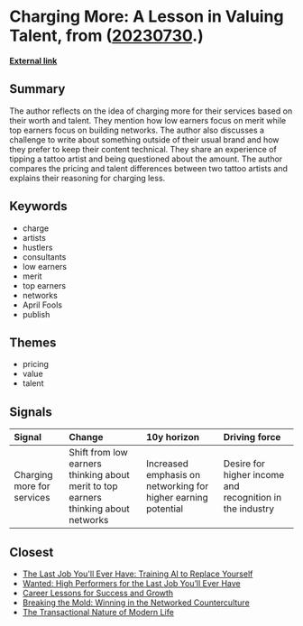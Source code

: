 # __Charging More: A Lesson in Valuing Talent__, from ([20230730](https://kghosh.substack.com/p/20230730).)

__[External link](https://bellmar.medium.com/yes-you-can-charge-more-5fce1e5f657d)__



## Summary

The author reflects on the idea of charging more for their services based on their worth and talent. They mention how low earners focus on merit while top earners focus on building networks. The author also discusses a challenge to write about something outside of their usual brand and how they prefer to keep their content technical. They share an experience of tipping a tattoo artist and being questioned about the amount. The author compares the pricing and talent differences between two tattoo artists and explains their reasoning for charging less.

## Keywords

* charge
* artists
* hustlers
* consultants
* low earners
* merit
* top earners
* networks
* April Fools
* publish

## Themes

* pricing
* value
* talent

## Signals

| Signal                     | Change                                                                             | 10y horizon                                                   | Driving force                                            |
|:---------------------------|:-----------------------------------------------------------------------------------|:--------------------------------------------------------------|:---------------------------------------------------------|
| Charging more for services | Shift from low earners thinking about merit to top earners thinking about networks | Increased emphasis on networking for higher earning potential | Desire for higher income and recognition in the industry |

## Closest

* [The Last Job You'll Ever Have: Training AI to Replace Yourself](4c4b77ce3fed145489176ff8cff80dca)
* [Wanted: High Performers for the Last Job You’ll Ever Have](cb1de23b85f5c592ad2f8e720a7811a0)
* [Career Lessons for Success and Growth](a06d27f1dd5a2328ba6aa8854abc5318)
* [Breaking the Mold: Winning in the Networked Counterculture](e5f4b1b4319694169f1551be43a837c9)
* [The Transactional Nature of Modern Life](a5c0ba498382a4edc0f2bf0d9653ad16)